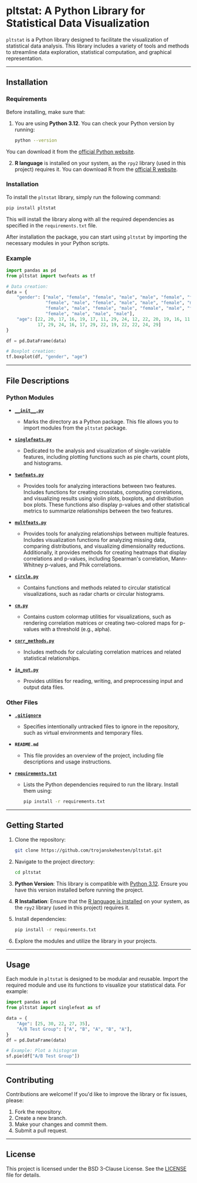 # pltstat: A Python Library for Statistical Data Visualization

`pltstat` is a Python library designed to facilitate the visualization of statistical data analysis. This library includes a variety of tools and methods to streamline data exploration, statistical computation, and graphical representation.

---

## Installation

### Requirements

Before installing, make sure that:

1. You are using **Python 3.12**. You can check your Python version by running:

   ```bash
   python --version
   ```

You can download it from the [official Python website](https://www.python.org/downloads/release/python-3120/).

2. **R language** is installed on your system, as the `rpy2` library (used in this project) requires it. You can download R from the [official R website](https://cloud.r-project.org/).

### Installation

To install the `pltstat` library, simply run the following command:

```bash
pip install pltstat
```

This will install the library along with all the required dependencies as specified in the `requirements.txt` file.

After installation the package, you can start using `pltstat` by importing the necessary modules in your Python scripts.

### Example

```python
import pandas as pd
from pltstat import twofeats as tf

# Data creation:
data = {
    "gender": ["male", "female", "female", "male", "male", "female", "female", "male", "male", 
               "female", "male", "female", "male", "male", "female", "male", "female", "male", 
               "female", "male", "female", "male", "female", "male", "female", "male", "female", 
               "female", "male", "male", "male"],
    "age": [22, 20, 17, 16, 19, 17, 11, 29, 24, 12, 22, 20, 19, 16, 11, 29, 24, 20, 16, 22, 
            17, 29, 24, 16, 17, 29, 22, 19, 22, 22, 24, 29]
}

df = pd.DataFrame(data)

# Boxplot creation:
tf.boxplot(df, "gender", "age")
```

---

## File Descriptions

### Python Modules

- **[`__init__.py`](__init__.py)**
  - Marks the directory as a Python package. This file allows you to import modules from the `pltstat` package.

- **[`singlefeats.py`](singlefeats.py)**
  - Dedicated to the analysis and visualization of single-variable features, including plotting functions such as pie charts, count plots, and histograms.

- **[`twofeats.py`](twofeats.py)**
  - Provides tools for analyzing interactions between two features. Includes functions for creating crosstabs, computing correlations, and visualizing results using violin plots, boxplots, and distribution box plots. These functions also display p-values and other statistical metrics to summarize relationships between the two features.

- **[`multfeats.py`]()**
  - Provides tools for analyzing relationships between multiple features.  
  Includes visualization functions for analyzing missing data, comparing distributions, and visualizing dimensionality reductions. Additionally, it provides methods for creating heatmaps that display correlations and p-values, including Spearman's correlation, Mann-Whitney p-values, and Phik correlations.

- **[`circle.py`](circle.py)**
  - Contains functions and methods related to circular statistical visualizations, such as radar charts or circular histograms.

- **[`cm.py`](cm.py)**
  - Contains custom colormap utilities for visualizations, such as rendering correlation matrices or creating two-colored maps for p-values with a threshold (e.g., alpha).

- **[`corr_methods.py`](corr_methods.py)**
  - Includes methods for calculating correlation matrices and related statistical relationships.

- **[`in_out.py`](in_out.py)**
  - Provides utilities for reading, writing, and preprocessing input and output data files.

### Other Files

- **[`.gitignore`](.gitignore)**
  - Specifies intentionally untracked files to ignore in the repository, such as virtual environments and temporary files.

- **`README.md`**
  - This file provides an overview of the project, including file descriptions and usage instructions.

- **[`requirements.txt`](requirements.txt)**
  - Lists the Python dependencies required to run the library. Install them using:
    ```bash
    pip install -r requirements.txt
    ```

---

## Getting Started

1. Clone the repository:
   ```bash
   git clone https://github.com/trojanskehesten/pltstat.git
   ```

2. Navigate to the project directory:
   ```bash
   cd pltstat
   ```

3. **Python Version**: This library is compatible with [Python 3.12](https://www.python.org/downloads/release/python-3120/). Ensure you have this version installed before running the project.

4. **R Installation**: Ensure that the [R language is installed](https://cloud.r-project.org/) on your system, as the `rpy2` library (used in this project) requires it.

5. Install dependencies:
   ```bash
   pip install -r requirements.txt
   ```

6. Explore the modules and utilize the library in your projects.

---

## Usage
Each module in `pltstat` is designed to be modular and reusable. Import the required module and use its functions to visualize your statistical data. For example:

```python
import pandas as pd
from pltstat import singlefeat as sf

data = {
    "Age": [25, 30, 22, 27, 35],
    "A/B Test Group": ["A", "B", "A", "B", "A"],
}
df = pd.DataFrame(data)

# Example: Plot a histogram
sf.pie(df["A/B Test Group"])
```

---

## Contributing
Contributions are welcome! If you'd like to improve the library or fix issues, please:
1. Fork the repository.
2. Create a new branch.
3. Make your changes and commit them.
4. Submit a pull request.

---

## License
This project is licensed under the BSD 3-Clause License. See the [LICENSE](LICENSE) file for details.
